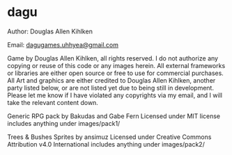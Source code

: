 # dagu

Author: Douglas Allen Kihlken

Email: dagugames.uhhyea@gmail.com

Game by Douglas Allen Kihlken, all rights reserved. I do not authorize any copying or reuse of this code or any images herein. All external frameworks or libraries are either open source or free to use for commercial purchases.
All Art and graphics are either credited to Douglas Allen Kihlken, another party listed below, or are not listed yet due to being still in development. Please let me know if I have violated any copyrights via my email, and I will take the relevant content down.

Generic RPG pack by Bakudas and Gabe Fern
Licensed under MIT license
includes anything under images/pack1/

Trees & Bushes Sprites by ansimuz
Licensed under Creative Commons Attribution v4.0 International
includes anything under images/pack2/


